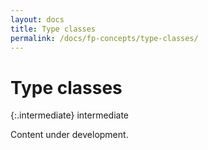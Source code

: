 ```yaml
---
layout: docs
title: Type classes
permalink: /docs/fp-concepts/type-classes/
---
```


# Type classes

 {:.intermediate}
 intermediate
 
 Content under development.
